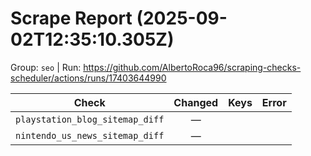 # Scrape Report (2025-09-02T12:35:10.305Z)

Group: `seo`  |  Run: https://github.com/AlbertoRoca96/scraping-checks-scheduler/actions/runs/17403644990

| Check | Changed | Keys | Error |
|---|:---:|:--|:--|
| `playstation_blog_sitemap_diff` | — |  |  |
| `nintendo_us_news_sitemap_diff` | — |  |  |

